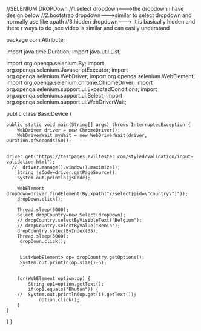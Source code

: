 //SELENIUM DROPDown
//1.select dropdown--->the dropdown i have design below
//2.bootstrap dropdown--->similar to select dropdown and normally use like xpath
//3.hidden dropdown---> it is basically hidden and there r ways to do ,see video is similar and can easily understand


package com.Attribute;

import java.time.Duration;
import java.util.List;

import org.openqa.selenium.By;
import org.openqa.selenium.JavascriptExecutor;
import org.openqa.selenium.WebDriver;
import org.openqa.selenium.WebElement;
import org.openqa.selenium.chrome.ChromeDriver;
import org.openqa.selenium.support.ui.ExpectedConditions;
import org.openqa.selenium.support.ui.Select;
import org.openqa.selenium.support.ui.WebDriverWait;

public class BasicDevice {

    public static void main(String[] args) throws InterruptedException {
        WebDriver driver = new ChromeDriver();
        WebDriverWait myWait = new WebDriverWait(driver, Duration.ofSeconds(50));
        
        driver.get("https://testpages.eviltester.com/styled/validation/input-validation.html");
      //  driver.manage().window().maximize();
        String jsCode=driver.getPageSource();
        System.out.println(jsCode);

        WebElement dropDown=driver.findElement(By.xpath("//select[@id=\"country\"]"));
        dropDown.click();
        
        Thread.sleep(5000);
        Select dropCountry=new Select(dropDown);
        // dropCountry.selectByVisibleText("Belgium");
        // dropCountry.selectByValue("Benin");
        dropCountry.selectByIndex(35);
        Thread.sleep(5000);
         dropDown.click();
         
         
         List<WebElement> op= dropCountry.getOptions();
         System.out.println(op.size()-5);
         
         
        for(WebElement option:op) {
        	String op1=option.getText();
        	if(op1.equals("Bhutan")) {
        //	System.out.println(op.get(i).getText());
        		option.click();
        }
    }
}
}
